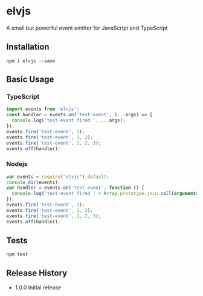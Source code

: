 elvjs
=====

A small but powerful event emitter for JavaScript and TypeScript

## Installation

  ``npm i elvjs --save``

## Basic Usage

### TypeScript

  ```TypeScript
  import events from 'elvjs';
  const handler = events.on('test-event', (...args) => {
    console.log('test-event fired ', ...args);
  });
  events.fire('test-event', 1);
  events.fire('test-event', 1, 2);
  events.fire('test-event', 1, 2, 3);
  events.off(handler);
  ```

### Nodejs

  ```JavaScript
  var events = require("elvjs").default;
  console.dir(events);
  var handler = events.on('test-event', function () {
    console.log('test-event fired ' + Array.prototype.join.call(arguments, ' '));
  });
  events.fire('test-event', 1);
  events.fire('test-event', 1, 2);
  events.fire('test-event', 1, 2, 3);
  events.off(handler);
  ```

## Tests

  ```npm test```

## Release History

* 1.0.0 Initial release

